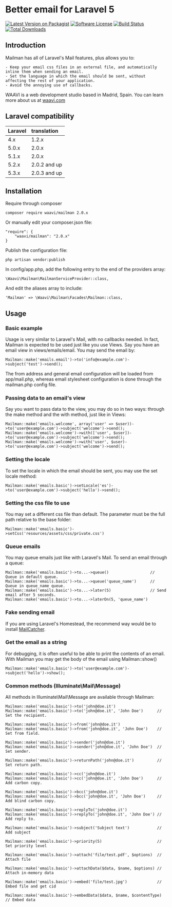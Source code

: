 # Better email for Laravel 5

[![Latest Version on Packagist](https://img.shields.io/packagist/v/waavi/mailman.svg?style=flat-square)](https://packagist.org/packages/waavi/mailman)
[![Software License](https://img.shields.io/badge/license-MIT-brightgreen.svg?style=flat-square)](LICENSE.md)
[![Build Status](https://img.shields.io/travis/Waavi/mailman/master.svg?style=flat-square)](https://travis-ci.org/Waavi/mailman)
[![Total Downloads](https://img.shields.io/packagist/dt/waavi/mailman.svg?style=flat-square)](https://packagist.org/packages/waavi/mailman)

## Introduction

Mailman has all of Laravel's Mail features, plus allows you to:

	- Keep your email css files in an external file, and automatically inline them when sending an email.
	- Set the language in which the email should be sent, without affecting the rest of your application.
	- Avoid the annoying use of callbacks.

WAAVI is a web development studio based in Madrid, Spain. You can learn more about us at [waavi.com](http://waavi.com)

## Laravel compatibility

 Laravel  | translation
:---------|:----------
 4.x  	  | 1.2.x
 5.0.x    | 2.0.x
 5.1.x    | 2.0.x
 5.2.x    | 2.0.2 and up
 5.3.x    | 2.0.3 and up

## Installation

Require through composer

	composer require waavi/mailman 2.0.x

Or manually edit your composer.json file:

	"require": {
		"waavi/mailman": "2.0.x"
	}

Publish the configuration file:

	php artisan vendor:publish

In config/app.php, add the following entry to the end of the providers array:

	\Waavi\Mailman\MailmanServiceProvider::class,

And edit the aliases array to include:

	'Mailman' => \Waavi\Mailman\Facades\Mailman::class,

## Usage

### Basic example

Usage is very similar to Laravel's Mail, with no callbacks needed. In fact, Mailman is expected to be used just like you use Views. Say you have an email view in views/emails/email. You may send the email by:

	Mailman::make('emails.email')->to('info@example.com')->subject('test')->send();

The from address and general email configuration will be loaded from app/mail.php, whereas email stylesheet configuration is done through the mailman.php config file.

### Passing data to an email's view

Say you want to pass data to the view, you may do so in two ways: through the make method and the with method, just like in Views:

	Mailman::make('emails.welcome', array('user' => $user))->to('user@example.com')->subject('welcome')->send();
	Mailman::make('emails.welcome')->with(['user', $user])->to('user@example.com')->subject('welcome')->send();
	Mailman::make('emails.welcome')->with('user', $user)->to('user@example.com')->subject('welcome')->send();

### Setting the locale

To set the locale in which the email should be sent, you may use the set locale method:

	Mailman::make('emails.basic')->setLocale('es')->to('user@example.com')->subject('hello')->send();

### Setting the css file to use

You may set a different css file than default. The parameter must be the full path relative to the base folder:

	Mailman::make('emails.basic')->setCss('resources/assets/css/private.css')

### Queue emails

You may queue emails just like with Laravel's Mail. To send an email through a queue:

	Mailman::make('emails.basic')->to...->queue()                  // Queue in default queue.
	Mailman::make('emails.basic')->to...->queue('queue_name')      // Queue in queue_name queue.
	Mailman::make('emails.basic')->to...->later(5)                 // Send email after 5 seconds.
	Mailman::make('emails.basic')->to...->laterOn(5, 'queue_name')

### Fake sending email

If you are using Laravel's Homestead, the recommend way would be to install [MailCatcher](http://blog.bobbyallen.me/2014/10/21/installing-mailcatcher-support-in-laravel-homestead/).

### Get the email as a string

For debugging, it is often useful to be able to print the contents of an email. With Mailman you may get the body of the email using Mailman::show()

	Mailman::make('emails.basic')->to('user@example.com')->subject('hello')->show();

### Common methods (Illuminate\Mail\Message)

All methods in Illuminate\Mail\Message are available through Mailman:

	Mailman::make('emails.basic')->to('john@doe.it')
	Mailman::make('emails.basic')->to('john@doe.it', 'John Doe')      // Set the recipient.

	Mailman::make('emails.basic')->from('john@doe.it')
	Mailman::make('emails.basic')->from('john@doe.it', 'John Doe')    // Set from field.

	Mailman::make('emails.basic')->sender('john@doe.it')
	Mailman::make('emails.basic')->sender('john@doe.it', 'John Doe')  // Set sender.

	Mailman::make('emails.basic')->returnPath('john@doe.it')          // Set return path.

	Mailman::make('emails.basic')->cc('john@doe.it')
	Mailman::make('emails.basic')->cc('john@doe.it', 'John Doe')      // Add carbon copy.

	Mailman::make('emails.basic')->bcc('john@doe.it')
	Mailman::make('emails.basic')->bcc('john@doe.it', 'John Doe')     // Add blind carbon copy.

	Mailman::make('emails.basic')->replyTo('john@doe.it')
	Mailman::make('emails.basic')->replyTo('john@doe.it', 'John Doe') // Add reply to.

	Mailman::make('emails.basic')->subject('Subject text')            // Add subject

	Mailman::make('emails.basic')->priority(5)                        // Set priority level

	Mailman::make('emails.basic')->attach('file/test.pdf', $options)  // Attach file

	Mailman::make('emails.basic')->attachData($data, $name, $options) // Attach in-memory data

	Mailman::make('emails.basic')->embed('file/test.jpg')             // Embed file and get cid

	Mailman::make('emails.basic')->embedData($data, $name, $contentType)  // Embed data
